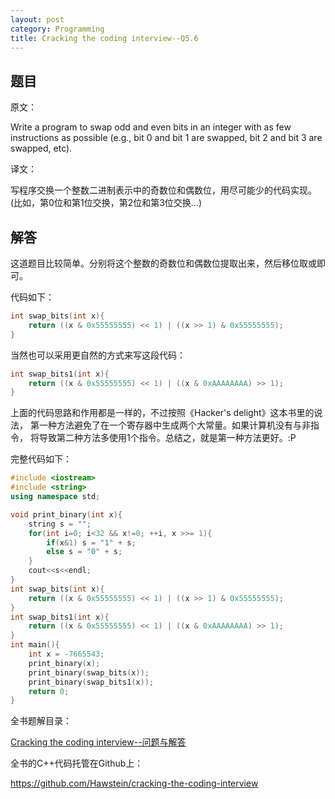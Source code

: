 ```yaml
---
layout: post
category: Programming
title: Cracking the coding interview--Q5.6
---
```


## 题目

原文：

Write a program to swap odd and even bits in an integer with as few 
instructions as possible (e.g., bit 0 and bit 1 are swapped, bit 2 
and bit 3 are swapped, etc).

译文：

写程序交换一个整数二进制表示中的奇数位和偶数位，用尽可能少的代码实现。
(比如，第0位和第1位交换，第2位和第3位交换...)

## 解答

这道题目比较简单。分别将这个整数的奇数位和偶数位提取出来，然后移位取或即可。

代码如下：

```cpp
int swap_bits(int x){
    return ((x & 0x55555555) << 1) | ((x >> 1) & 0x55555555);
}
```

当然也可以采用更自然的方式来写这段代码：

```cpp
int swap_bits1(int x){
    return ((x & 0x55555555) << 1) | ((x & 0xAAAAAAAA) >> 1);
}
```

上面的代码思路和作用都是一样的，不过按照《Hacker's delight》这本书里的说法，
第一种方法避免了在一个寄存器中生成两个大常量。如果计算机没有与非指令，
将导致第二种方法多使用1个指令。总结之，就是第一种方法更好。:P

完整代码如下：
```cpp
#include <iostream>
#include <string>
using namespace std;

void print_binary(int x){
    string s = "";
    for(int i=0; i<32 && x!=0; ++i, x >>= 1){
        if(x&1) s = "1" + s;
        else s = "0" + s;
    }
    cout<<s<<endl;
}
int swap_bits(int x){
    return ((x & 0x55555555) << 1) | ((x >> 1) & 0x55555555);
}
int swap_bits1(int x){
    return ((x & 0x55555555) << 1) | ((x & 0xAAAAAAAA) >> 1);
}
int main(){
    int x = -7665543;
    print_binary(x);
    print_binary(swap_bits(x));
    print_binary(swap_bits1(x));
    return 0;
}
```

全书题解目录：

[Cracking the coding interview--问题与解答](/posts/ctci-solutions-contents.html)

全书的C++代码托管在Github上：

<https://github.com/Hawstein/cracking-the-coding-interview>
